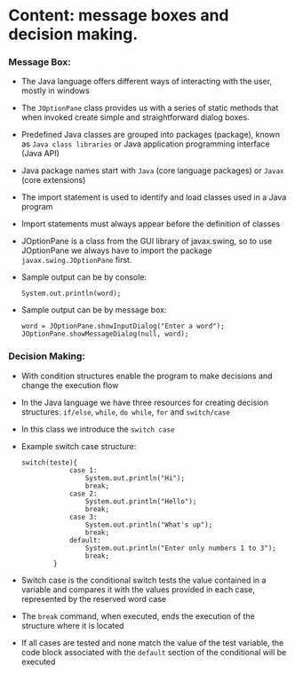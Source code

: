 # Content: message boxes and decision making.

### Message Box:

- The Java language offers different ways of interacting with the user, mostly in windows

- The `JOptionPane` class provides us with a series of static methods that when invoked create simple and straightforward dialog boxes.

- Predefined Java classes are grouped into packages (package), known as `Java class libraries` or Java application programming interface (Java API)

- Java package names start with `Java` (core language packages) or `Javax` (core extensions)

- The import statement is used to identify and load classes used in a Java program

- Import statements must always appear before the definition of classes

- JOptionPane is a class from the GUI library of javax.swing, so to use JOptionPane we always have to import the package `javax.swing.JOptionPane` first.

- Sample output can be by console:
  
      System.out.println(word);
    
- Sample output can be by message box:
    
      word = JOptionPane.showInputDialog("Enter a word");
      JOptionPane.showMessageDialog(null, word);

### Decision Making:

- With condition structures enable the program to make decisions and change the execution flow

- In the Java language we have three resources for creating decision structures: `if/else`, `while`, `do while`, `for` and `switch/case`

- In this class we introduce the `switch case`

- Example switch case structure: 

      switch(teste){
                  case 1:
                      System.out.println("Hi");
                      break;
                  case 2:
                      System.out.println("Hello");
                      break;
                  case 3:
                      System.out.println("What's up");
                      break;
                  default:
                      System.out.println("Enter only numbers 1 to 3");
                      break;
              }

- Switch case is the conditional switch tests the value contained in a variable and compares it with the values provided in each case, represented by the reserved word case
    
- The `break` command, when executed, ends the execution of the structure where it is located
    
- If all cases are tested and none match the value of the test variable, the code block associated with the `default` section of the conditional will be executed
    
